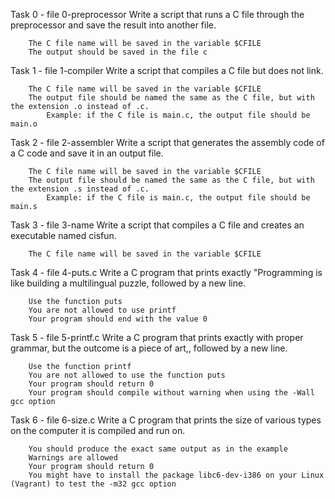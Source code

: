 Task 0 - file 0-preprocessor
	Write a script that runs a C file through the preprocessor and save the result into another file.

		The C file name will be saved in the variable $CFILE
		The output should be saved in the file c

Task 1 - file 1-compiler
	Write a script that compiles a C file but does not link.

		The C file name will be saved in the variable $CFILE
		The output file should be named the same as the C file, but with the extension .o instead of .c.
			Example: if the C file is main.c, the output file should be main.o

Task 2 - file 2-assembler
	Write a script that generates the assembly code of a C code and save it in an output file.

		The C file name will be saved in the variable $CFILE
		The output file should be named the same as the C file, but with the extension .s instead of .c.
			Example: if the C file is main.c, the output file should be main.s

Task 3 - file 3-name
	Write a script that compiles a C file and creates an executable named cisfun.

		The C file name will be saved in the variable $CFILE

Task 4 - file 4-puts.c
	Write a C program that prints exactly "Programming is like building a multilingual puzzle, followed by a new line.

		Use the function puts
		You are not allowed to use printf
		Your program should end with the value 0

Task 5 - file 5-printf.c
	Write a C program that prints exactly with proper grammar, but the outcome is a piece of art,, followed by a new line.

		Use the function printf
		You are not allowed to use the function puts
		Your program should return 0
		Your program should compile without warning when using the -Wall gcc option

Task 6 - file 6-size.c
	Write a C program that prints the size of various types on the computer it is compiled and run on.

		You should produce the exact same output as in the example
		Warnings are allowed
		Your program should return 0
		You might have to install the package libc6-dev-i386 on your Linux (Vagrant) to test the -m32 gcc option


